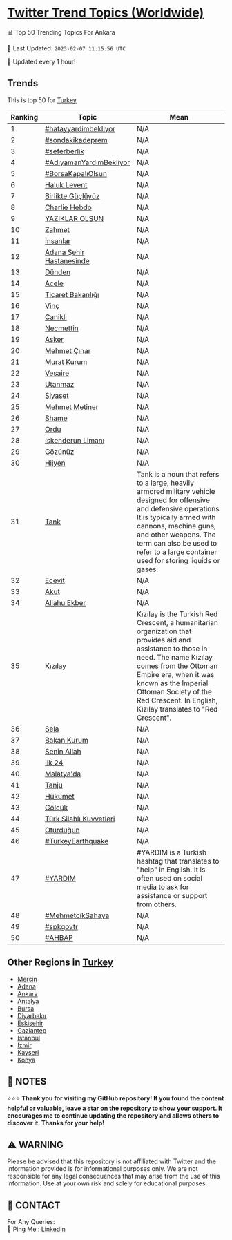 [Twitter Trend Topics (Worldwide)](https://github.com/ErcinDedeoglu/Twitter-Trend-Topics)
==========


📊 Top 50 Trending Topics For Ankara

📆 Last Updated: `2023-02-07 11:15:56 UTC`

🔧 Updated every 1 hour!


## Trends

This is top 50 for [Turkey](</Turkey>)

| Ranking | Topic | Mean |
| ------- | ------------ | ------------ |
| 1 | [#hatayyardimbekliyor](http://twitter.com/search?q=%23hatayyardimbekliyor) | N/A |
| 2 | [#sondakikadeprem](http://twitter.com/search?q=%23sondakikadeprem) | N/A |
| 3 | [#seferberlik](http://twitter.com/search?q=%23seferberlik) | N/A |
| 4 | [#AdıyamanYardımBekliyor](http://twitter.com/search?q=%23Ad%c4%b1yamanYard%c4%b1mBekliyor) | N/A |
| 5 | [#BorsaKapalıOlsun](http://twitter.com/search?q=%23BorsaKapal%c4%b1Olsun) | N/A |
| 6 | [Haluk Levent](http://twitter.com/search?q=Haluk+Levent) | N/A |
| 7 | [Birlikte Güçlüyüz](http://twitter.com/search?q=Birlikte+G%c3%bc%c3%a7l%c3%bcy%c3%bcz) | N/A |
| 8 | [Charlie Hebdo](http://twitter.com/search?q=Charlie+Hebdo) | N/A |
| 9 | [YAZIKLAR OLSUN](http://twitter.com/search?q=YAZIKLAR+OLSUN) | N/A |
| 10 | [Zahmet](http://twitter.com/search?q=Zahmet) | N/A |
| 11 | [İnsanlar](http://twitter.com/search?q=%c4%b0nsanlar) | N/A |
| 12 | [Adana Şehir Hastanesinde](http://twitter.com/search?q=Adana+%c5%9eehir+Hastanesinde) | N/A |
| 13 | [Dünden](http://twitter.com/search?q=D%c3%bcnden) | N/A |
| 14 | [Acele](http://twitter.com/search?q=Acele) | N/A |
| 15 | [Ticaret Bakanlığı](http://twitter.com/search?q=Ticaret+Bakanl%c4%b1%c4%9f%c4%b1) | N/A |
| 16 | [Vinç](http://twitter.com/search?q=Vin%c3%a7) | N/A |
| 17 | [Canikli](http://twitter.com/search?q=Canikli) | N/A |
| 18 | [Necmettin](http://twitter.com/search?q=Necmettin) | N/A |
| 19 | [Asker](http://twitter.com/search?q=Asker) | N/A |
| 20 | [Mehmet Çınar](http://twitter.com/search?q=Mehmet+%c3%87%c4%b1nar) | N/A |
| 21 | [Murat Kurum](http://twitter.com/search?q=Murat+Kurum) | N/A |
| 22 | [Vesaire](http://twitter.com/search?q=Vesaire) | N/A |
| 23 | [Utanmaz](http://twitter.com/search?q=Utanmaz) | N/A |
| 24 | [Siyaset](http://twitter.com/search?q=Siyaset) | N/A |
| 25 | [Mehmet Metiner](http://twitter.com/search?q=Mehmet+Metiner) | N/A |
| 26 | [Shame](http://twitter.com/search?q=Shame) | N/A |
| 27 | [Ordu](http://twitter.com/search?q=Ordu) | N/A |
| 28 | [İskenderun Limanı](http://twitter.com/search?q=%c4%b0skenderun+Liman%c4%b1) | N/A |
| 29 | [Gözünüz](http://twitter.com/search?q=G%c3%b6z%c3%bcn%c3%bcz) | N/A |
| 30 | [Hijyen](http://twitter.com/search?q=Hijyen) | N/A |
| 31 | [Tank](http://twitter.com/search?q=Tank) | Tank is a noun that refers to a large, heavily armored military vehicle designed for offensive and defensive operations. It is typically armed with cannons, machine guns, and other weapons. The term can also be used to refer to a large container used for storing liquids or gases. |
| 32 | [Ecevit](http://twitter.com/search?q=Ecevit) | N/A |
| 33 | [Akut](http://twitter.com/search?q=Akut) | N/A |
| 34 | [Allahu Ekber](http://twitter.com/search?q=Allahu+Ekber) | N/A |
| 35 | [Kızılay](http://twitter.com/search?q=K%c4%b1z%c4%b1lay) | Kızılay is the Turkish Red Crescent, a humanitarian organization that provides aid and assistance to those in need. The name Kızılay comes from the Ottoman Empire era, when it was known as the Imperial Ottoman Society of the Red Crescent. In English, Kızılay translates to "Red Crescent". |
| 36 | [Sela](http://twitter.com/search?q=Sela) | N/A |
| 37 | [Bakan Kurum](http://twitter.com/search?q=Bakan+Kurum) | N/A |
| 38 | [Senin Allah](http://twitter.com/search?q=Senin+Allah) | N/A |
| 39 | [İlk 24](http://twitter.com/search?q=%c4%b0lk+24) | N/A |
| 40 | [Malatya'da](http://twitter.com/search?q=Malatya%27da) | N/A |
| 41 | [Tanju](http://twitter.com/search?q=Tanju) | N/A |
| 42 | [Hükümet](http://twitter.com/search?q=H%c3%bck%c3%bcmet) | N/A |
| 43 | [Gölcük](http://twitter.com/search?q=G%c3%b6lc%c3%bck) | N/A |
| 44 | [Türk Silahlı Kuvvetleri](http://twitter.com/search?q=T%c3%bcrk+Silahl%c4%b1+Kuvvetleri) | N/A |
| 45 | [Oturduğun](http://twitter.com/search?q=Oturdu%c4%9fun) | N/A |
| 46 | [#TurkeyEarthquake](http://twitter.com/search?q=%23TurkeyEarthquake) | N/A |
| 47 | [#YARDIM](http://twitter.com/search?q=%23YARDIM) | #YARDIM is a Turkish hashtag that translates to "help" in English. It is often used on social media to ask for assistance or support from others. |
| 48 | [#MehmetcikSahaya](http://twitter.com/search?q=%23MehmetcikSahaya) | N/A |
| 49 | [#spkgovtr](http://twitter.com/search?q=%23spkgovtr) | N/A |
| 50 | [#AHBAP](http://twitter.com/search?q=%23AHBAP) | N/A |



## Other Regions in [Turkey](</Turkey>)

* [Mersin](</Turkey/Mersin.md>)
* [Adana](</Turkey/Adana.md>)
* [Ankara](</Turkey/Ankara.md>)
* [Antalya](</Turkey/Antalya.md>)
* [Bursa](</Turkey/Bursa.md>)
* [Diyarbakır](</Turkey/Diyarbakır.md>)
* [Eskişehir](</Turkey/Eskişehir.md>)
* [Gaziantep](</Turkey/Gaziantep.md>)
* [Istanbul](</Turkey/Istanbul.md>)
* [Izmir](</Turkey/Izmir.md>)
* [Kayseri](</Turkey/Kayseri.md>)
* [Konya](</Turkey/Konya.md>)



## 📝 NOTES

⭐⭐⭐ **Thank you for visiting my GitHub repository! If you found the content helpful or valuable, leave a star on the repository to show your support. It encourages me to continue updating the repository and allows others to discover it. Thanks for your help!**


## ⚠️ WARNING

Please be advised that this repository is not affiliated with Twitter and the information provided is for informational purposes only. We are not responsible for any legal consequences that may arise from the use of this information. Use at your own risk and solely for educational purposes.


## 📨 CONTACT

 For Any Queries:  
            🏓 Ping Me : [LinkedIn](https://www.linkedin.com/in/ercindedeoglu/)
